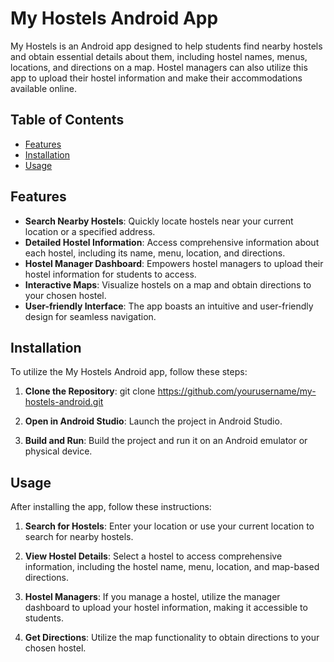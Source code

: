 # My Hostels Android App

My Hostels is an Android app designed to help students find nearby hostels and obtain essential details about them, including hostel names, menus, locations, and directions on a map. Hostel managers can also utilize this app to upload their hostel information and make their accommodations available online.

## Table of Contents

- [Features](#features)
- [Installation](#installation)
- [Usage](#usage)

## Features

- **Search Nearby Hostels**: Quickly locate hostels near your current location or a specified address.
- **Detailed Hostel Information**: Access comprehensive information about each hostel, including its name, menu, location, and directions.
- **Hostel Manager Dashboard**: Empowers hostel managers to upload their hostel information for students to access.
- **Interactive Maps**: Visualize hostels on a map and obtain directions to your chosen hostel.
- **User-friendly Interface**: The app boasts an intuitive and user-friendly design for seamless navigation.

## Installation

To utilize the My Hostels Android app, follow these steps:

1. **Clone the Repository**:
git clone https://github.com/yourusername/my-hostels-android.git

2. **Open in Android Studio**: Launch the project in Android Studio.

3. **Build and Run**: Build the project and run it on an Android emulator or physical device.

## Usage

After installing the app, follow these instructions:

1. **Search for Hostels**: Enter your location or use your current location to search for nearby hostels.

2. **View Hostel Details**: Select a hostel to access comprehensive information, including the hostel name, menu, location, and map-based directions.

3. **Hostel Managers**: If you manage a hostel, utilize the manager dashboard to upload your hostel information, making it accessible to students.

4. **Get Directions**: Utilize the map functionality to obtain directions to your chosen hostel.


